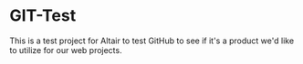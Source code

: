 # GIT-Test
This is a test project for Altair to test GitHub to see if it's a product we'd like to utilize for our web projects. 
